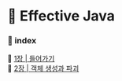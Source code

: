 # 💎 Effective Java

### 🔖 index

🧷 [1장 | 들어가기](https://github.com/2021BookChallenge/Effective-Java/tree/main/01%EC%9E%A5%20%7C%20%EB%93%A4%EC%96%B4%EA%B0%80%EA%B8%B0)  
🧷 [2장 | 객체 생성과 파괴](https://www.notion.so/2-d7a4eb99522b4bc29ce5248c747b179c)
